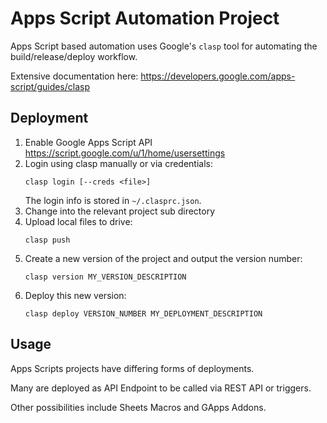 
# Apps Script Automation Project

Apps Script based automation uses Google's `clasp` tool for automating the build/release/deploy workflow.

Extensive documentation here: https://developers.google.com/apps-script/guides/clasp

## Deployment


 1. Enable Google Apps Script API
    https://script.google.com/u/1/home/usersettings
 2. Login using clasp manually or via credentials:
    ```
    clasp login [--creds <file>]
    ```
    The login info is stored in `~/.clasprc.json`.
 3. Change into the relevant project sub directory
 4. Upload local files to drive:
    ```
    clasp push
    ```
 5. Create a new version of the project and output the version number:
    ```
    clasp version MY_VERSION_DESCRIPTION
    ```
 6. Deploy this new version:
    ```
    clasp deploy VERSION_NUMBER MY_DEPLOYMENT_DESCRIPTION
    ```

## Usage

Apps Scripts projects have differing forms of deployments.

Many are deployed as API Endpoint to be called via REST API or triggers.

Other possibilities include Sheets Macros and GApps Addons.

